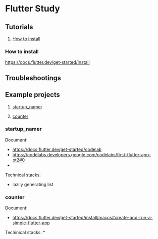 # Flutter Study

## Tutorials

1. [How to install](#how-to-install)

### How to install
https://docs.flutter.dev/get-started/install


## Troubleshootings

## Example projects

1. [startup_namer](#startup_namer)


2. [counter](#counter)



### startup_namer 
Document: 
* https://docs.flutter.dev/get-started/codelab
* https://codelabs.developers.google.com/codelabs/first-flutter-app-pt2#0
* 
Technical stacks: 
* lazily generating list

### counter
Document:
* https://docs.flutter.dev/get-started/install/macos#create-and-run-a-simple-flutter-app

Techinical stacks:
* 